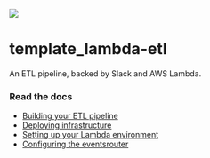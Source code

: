 ![](https://www.politico.com/interactives/cdn/images/badge.svg)

# template_lambda-etl

An ETL pipeline, backed by Slack and AWS Lambda.

### Read the docs

- [Building your ETL pipeline](docs/etl.md)
- [Deploying infrastructure](docs/deploying.md)
- [Setting up your Lambda environment](docs/lambda.md)
- [Configuring the eventsrouter](docs/eventsrouter.md)
